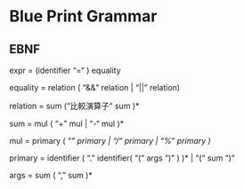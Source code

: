 # Blue Print Grammar

## EBNF

expr = (identifier “=“ ) equality

equality = relation ( “&&” relation | “||” relation)

relation = sum (“比較演算子“ sum )*

sum = mul ( “+” mul | “-“ mul )*

mul = primary ( “*” primary | “/“  primary | “%” primary )*

primary = identifier ( “.” identifier( “(“ args “)” ) )* | “(“ sum “)”

args = sum ( “,” sum )*